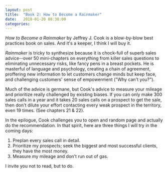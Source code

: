 ```yaml
---
layout: post
title:  "Book 2: How to Become a Rainmaker"
date:   2018-01-20 08:38:00
categories:
---
```


*How to Become a Rainmaker* by Jeffrey J. Cook is a blow-by-blow best practices book on sales. And it's a keeper, I think I will buy it.

*Rainmaker* is tricky to synthesize because it is chock-full of superb sales advice--over 50 mini-chapters on everything from killer sales questions to eliminating unnecessary risks, like fancy pens in a breast pockets. He is masterful of language and psychology, creating a chain of agreement, proffering new information to let customers change minds but keep face, and challenging customers' sense of empowerment ("Why can't you?").

Much of the advice is germane, but Cook's advice to measure your mileage and prioritize really challenged by existing biases. If you can only make 300 sales calls in a year and it takes 20 sales calls on a prospect to get the sale, then don't dilute your effort contacting every weak prospect in the territory, even 19 times. (See chapters 21 & 22).

In the epilogue, Cook challenges you to open and random page and actually do the recommendation. In that spirit, here are three things I will try in the coming days:

1. Preplan every sales call in detail.
2. Prioritize my prospects; seek the biggest and most successful clients, they have the most money.
3. Measure my mileage and don't run out of gas.

I invite you not to read, but to do.
